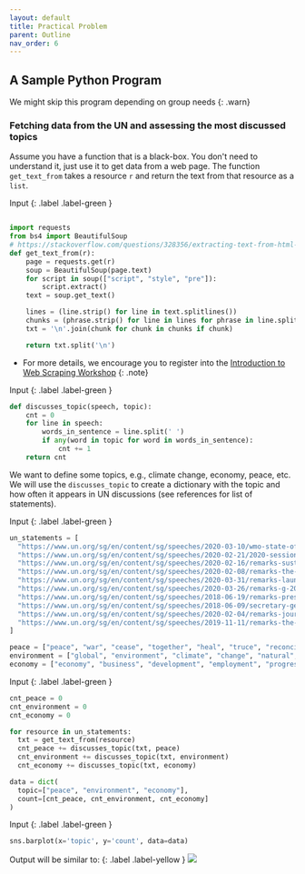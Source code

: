 ```yaml
---
layout: default
title: Practical Problem
parent: Outline
nav_order: 6
---
```


## A Sample Python Program

We might skip this program depending on group needs
{: .warn}

### Fetching data from the UN and assessing the most discussed topics 

Assume you have a function that is a black-box. You don't need to understand it, just use it to get data from a web page.
The function `get_text_from` takes a resource `r` and return the text from that resource as a `list`.

Input
{: .label .label-green }
```python

import requests
from bs4 import BeautifulSoup
# https://stackoverflow.com/questions/328356/extracting-text-from-html-file-using-python
def get_text_from(r):
    page = requests.get(r)
    soup = BeautifulSoup(page.text)    
    for script in soup(["script", "style", "pre"]):
        script.extract()
    text = soup.get_text()

    lines = (line.strip() for line in text.splitlines())
    chunks = (phrase.strip() for line in lines for phrase in line.split("  "))
    txt = '\n'.join(chunk for chunk in chunks if chunk)

    return txt.split('\n')
```


- For more details, we encourage you to register into the [Introduction to Web Scraping Workshop](https://ubc-library-rc.github.io/intro-web-scraping/)
{: .note}

Input
{: .label .label-green }
```python
def discusses_topic(speech, topic):
    cnt = 0
    for line in speech:
        words_in_sentence = line.split(' ')
        if any(word in topic for word in words_in_sentence):
            cnt += 1
    return cnt
```



We want to define some topics, e.g., climate change, economy, peace, etc. We will use the `discusses_topic` to create a dictionary with the topic and how often it appears in UN discussions (see references for list of statements). 


Input
{: .label .label-green }
```python
un_statements = [
  "https://www.un.org/sg/en/content/sg/speeches/2020-03-10/wmo-state-of-the-climate-2019-report-remarks",
  "https://www.un.org/sg/en/content/sg/speeches/2020-02-21/2020-session-of-special-committee-decolonization-remarks",
  "https://www.un.org/sg/en/content/sg/speeches/2020-02-16/remarks-sustainable-development-and-climate-change",
  "https://www.un.org/sg/en/content/sg/speeches/2020-02-08/remarks-the-blue-economy-event",
  "https://www.un.org/sg/en/content/sg/speeches/2020-03-31/remarks-launch-of-report-the-socio-economic-impacts-of-covid-19",
  "https://www.un.org/sg/en/content/sg/speeches/2020-03-26/remarks-g-20-virtual-summit-covid-19-pandemic",
  "https://www.un.org/sg/en/content/sg/speeches/2018-06-19/remarks-press-encounter-pm-solberg-norway",
  "https://www.un.org/sg/en/content/sg/speeches/2018-06-09/secretary-general-comments-44th-g7-summit",
  "https://www.un.org/sg/en/content/sg/speeches/2020-02-04/remarks-journalists-priorities-for-2020-and-work-of-organization",
  "https://www.un.org/sg/en/content/sg/speeches/2019-11-11/remarks-the-paris-peace-forum"
]

peace = ["peace", "war", "cease", "together", "heal", "truce", "reconciliation", "union", "treaty"]
environment = ["global", "environment", "climate", "change", "natural", "warming", "temperature", "resources"]
economy = ["economy", "business", "development", "employment", "progress", "job", "capital", "dollars"]
```


Input
{: .label .label-green }
```python
cnt_peace = 0
cnt_environment = 0
cnt_economy = 0

for resource in un_statements:
  txt = get_text_from(resource)
  cnt_peace += discusses_topic(txt, peace)
  cnt_environment += discusses_topic(txt, environment)
  cnt_economy += discusses_topic(txt, economy)

data = dict(
  topic=["peace", "environment", "economy"],
  count=[cnt_peace, cnt_environment, cnt_economy]
)
```


Input
{: .label .label-green }
```python
sns.barplot(x='topic', y='count', data=data)
```

Output will be similar to:
{: .label .label-yellow }
<img src="{{site.baseurl}}/content/figures/bar_plot.png">